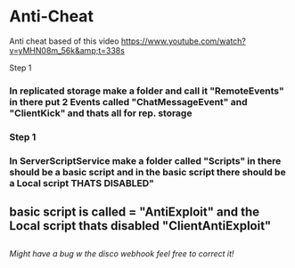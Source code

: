 # Anti-Cheat
Anti cheat based of this video https://www.youtube.com/watch?v=yMHN08m_56k&amp;t=338s


Step 1
<h3>In replicated storage make a folder and call it "RemoteEvents" in there put 2 Events called "ChatMessageEvent" and "ClientKick" and thats all for rep. storage<h3>

Step 1
<h3>In ServerScriptService make a folder called "Scripts" in there should be a basic script and in the basic script there should be a Local script THATS DISABLED"<h3>
<h2>basic script is called = "AntiExploit" and the Local script thats disabled "ClientAntiExploit"<h2>


<h6>Might have a bug w the disco webhook feel free to correct it!<h6>
